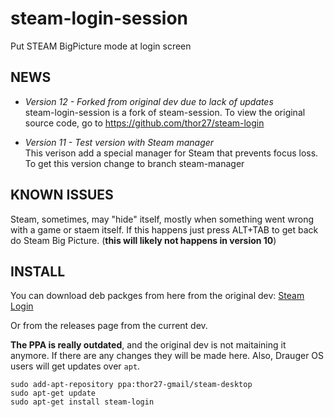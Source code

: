 steam-login-session
===========

Put STEAM BigPicture mode at login screen

NEWS
----

* *Version 12 - Forked from original dev due to lack of updates* <br/>
steam-login-session is a fork of steam-session. To view the original source code,
go to https://github.com/thor27/steam-login

* *Version 11 - Test version with Steam manager* <br/>
This  verison add a special manager for Steam that prevents focus loss.
To get this version change to branch steam-manager


KNOWN ISSUES
------------

Steam, sometimes, may "hide" itself, mostly when something went wrong with a game or staem itself. If this happens just press ALT+TAB to get back do Steam Big Picture. (**this will likely not happens in version 10**)

INSTALL
-------
You can download deb packges from here from the original dev:  <a href="https://drive.google.com/drive/folders/0B0E1Hoh3ktodYnk4NF9VY1dnblE?usp=sharing">Steam Login</a> 

Or from the releases page from the current dev.

**The PPA is really outdated**, and the original dev is not maitaining it anymore. If there are any changes they will be made here. Also, Drauger OS users will get updates over `apt`.

```
sudo add-apt-repository ppa:thor27-gmail/steam-desktop
sudo apt-get update
sudo apt-get install steam-login
```
